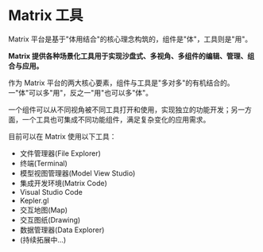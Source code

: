 # Matrix 工具

Matrix 平台是基于"体用结合"的核心理念构筑的，组件是"体"，工具则是"用"。

**Matrix 提供各种场景化工具用于实现沙盘式、多视角、多组件的编辑、管理、组合与应用。**

作为 Matrix 平台的两大核心要素，组件与工具是"多对多"的有机结合的。一"体"可以多"用"，反之一"用"也可以多"体"。

一个组件可以从不同视角被不同工具打开和使用，实现独立的功能开发；另一方面，一个工具也可集成不同功能组件，满足复杂变化的应用需求。

目前可以在 Matrix 使用以下工具：

* 文件管理器(File Explorer)
* 终端(Terminal)
* 模型视图管理器(Model View Studio)
* 集成开发环境(Matrix Code)
* Visual Studio Code
* Kepler.gl
* 交互地图(Map)
* 交互图纸(Drawing)
* 数据管理器(Data Explorer)
* (持续拓展中...)




